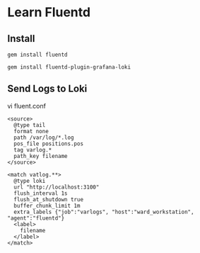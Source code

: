 # Learn Fluentd

## Install

```
gem install fluentd

gem install fluentd-plugin-grafana-loki
```


## Send Logs to Loki

vi fluent.conf
```
<source>
  @type tail
  format none
  path /var/log/*.log
  pos_file positions.pos
  tag varlog.*
  path_key filename
</source>

<match vatlog.**>
  @type loki
  url "http://localhost:3100"
  flush_interval 1s
  flush_at_shutdown true
  buffer_chunk_limit 1m
  extra_labels {"job":"varlogs", "host":"ward_workstation", "agent":"fluentd"}
  <label>
    filename
  </label>
</match>

```

